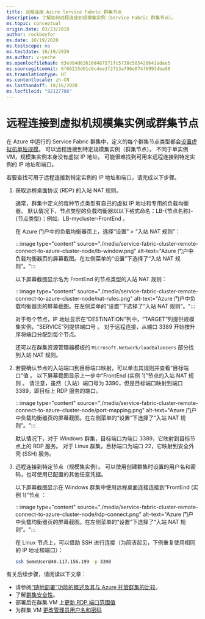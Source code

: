 ```yaml
---
title: 远程连接 Azure Service Fabric 群集节点
description: 了解如何远程连接到规模集实例（Service Fabric 群集节点）。
ms.topic: conceptual
origin.date: 03/23/2018
author: rockboyfor
ms.date: 10/19/2020
ms.testscope: no
ms.testdate: 10/19/2020
ms.author: v-yeche
ms.openlocfilehash: 63e984d62616d467571fc5738c585420641adae5
ms.sourcegitcommit: 6f66215d61c6c4ee3f2713a796e074f69934ba98
ms.translationtype: HT
ms.contentlocale: zh-CN
ms.lasthandoff: 10/16/2020
ms.locfileid: "92127708"
---
```

# <a name="remote-connect-to-a-virtual-machine-scale-set-instance-or-a-cluster-node"></a>远程连接到虚拟机规模集实例或群集节点
在 Azure 中运行的 Service Fabric 群集中，定义的每个群集节点类型都会[设置虚拟机单独规模](service-fabric-cluster-nodetypes.md)。  可以远程连接到特定规模集实例（群集节点）。  不同于单实例 VM，规模集实例本身没有虚拟 IP 地址。 可能很难找到可用来远程连接到特定实例的 IP 地址和端口。

若要查找可用于远程连接到特定实例的 IP 地址和端口，请完成以下步骤。

1. 获取远程桌面协议 (RDP) 的入站 NAT 规则。

    通常，群集中定义的每种节点类型有自己的虚拟 IP 地址和专用的负载均衡器。 默认情况下，节点类型的负载均衡器以以下格式命名：LB-{节点名称}-{节点类型}；例如，LB-mycluster-FrontEnd   。 

    在 Azure 门户中的负载均衡器页上，选择“设置” > “入站 NAT 规则”： 

    :::image type="content" source="./media/service-fabric-cluster-remote-connect-to-azure-cluster-node/lb-window.png" alt-text="Azure 门户中负载均衡器页的屏幕截图。在左侧菜单的“设置”下选择了“入站 NAT 规则”。":::

    以下屏幕截图显示名为 FrontEnd 的节点类型的入站 NAT 规则： 

    :::image type="content" source="./media/service-fabric-cluster-remote-connect-to-azure-cluster-node/nat-rules.png" alt-text="Azure 门户中负载均衡器页的屏幕截图。在左侧菜单的“设置”下选择了“入站 NAT 规则”。":::

    对于每个节点，IP 地址显示在“DESTINATION”列中，“TARGET”列提供规模集实例，“SERVICE”列提供端口号    。 对于远程连接，从端口 3389 开始按升序将端口分配到每个节点。

    还可以在群集资源管理器模板的 `Microsoft.Network/loadBalancers` 部分找到入站 NAT 规则。

2. 若要确认节点的入站端口到目标端口映射，可以单击其规则并查看“目标端口”值  。 以下屏幕截图显示上一步中“FrontEnd (实例 1)”节点的入站 NAT 规则  。 请注意，虽然（入站）端口号为 3390，但是目标端口映射到端口 3389，即目标上 RDP 服务的端口。  

    :::image type="content" source="./media/service-fabric-cluster-remote-connect-to-azure-cluster-node/port-mapping.png" alt-text="Azure 门户中负载均衡器页的屏幕截图。在左侧菜单的“设置”下选择了“入站 NAT 规则”。":::

    默认情况下，对于 Windows 群集，目标端口为端口 3389，它映射到目标节点上的 RDP 服务。 对于 Linux 群集，目标端口为端口 22，它映射到安全外壳 (SSH) 服务。

3. 远程连接到特定节点（规模集实例）。 可以使用创建群集时设置的用户名和密码，也可使用已配置的其他任意凭据。 

    以下屏幕截图显示在 Windows 群集中使用远程桌面连接连接到“FrontEnd (实例 1)”节点  ：

    :::image type="content" source="./media/service-fabric-cluster-remote-connect-to-azure-cluster-node/rdp-connect.png" alt-text="Azure 门户中负载均衡器页的屏幕截图。在左侧菜单的“设置”下选择了“入站 NAT 规则”。":::

    在 Linux 节点上，可以借助 SSH 进行连接（为简洁起见，下例重复使用相同的 IP 地址和端口）：

    ``` bash
    ssh SomeUser@40.117.156.199 -p 3390
    ```

有关后续步骤，请阅读以下文章：
* 请参阅[“随地部署”功能的概述及其与 Azure 托管群集的比较](service-fabric-deploy-anywhere.md)。
* 了解[群集安全性](service-fabric-cluster-security.md)。
* 部署后在群集 VM 上[更新 RDP 端口范围值](./scripts/service-fabric-powershell-change-rdp-port-range.md)
* 为群集 VM [更改管理员用户名和密码](./scripts/service-fabric-powershell-change-rdp-user-and-pw.md)

<!-- Update_Description: update meta properties, wording update, update link -->